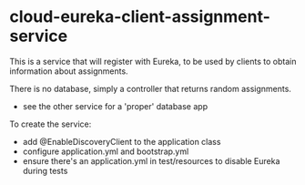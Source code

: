 # cloud-eureka-client-assignment-service

This is a service that will register with Eureka, to be used by clients to obtain information about assignments.

There is no database, simply a controller that returns random assignments.

- see the other service for a 'proper' database app

To create the service:
- add @EnableDiscoveryClient to the application class
- configure application.yml and bootstrap.yml
- ensure there's an application.yml in test/resources to disable Eureka during tests